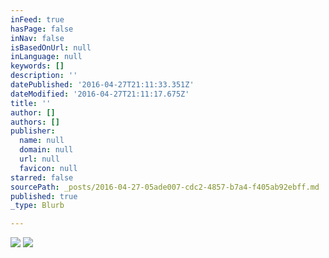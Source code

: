 ```yaml
---
inFeed: true
hasPage: false
inNav: false
isBasedOnUrl: null
inLanguage: null
keywords: []
description: ''
datePublished: '2016-04-27T21:11:33.351Z'
dateModified: '2016-04-27T21:11:17.675Z'
title: ''
author: []
authors: []
publisher:
  name: null
  domain: null
  url: null
  favicon: null
starred: false
sourcePath: _posts/2016-04-27-05ade007-cdc2-4857-b7a4-f405ab92ebff.md
published: true
_type: Blurb

---
```

![](https://the-grid-user-content.s3-us-west-2.amazonaws.com/32383084-aa76-43f8-8522-8f0f05bc1bf3.png)
![](https://the-grid-user-content.s3-us-west-2.amazonaws.com/e0cc1c10-063e-4bf4-a17b-4fdd3b0de8c9.png)